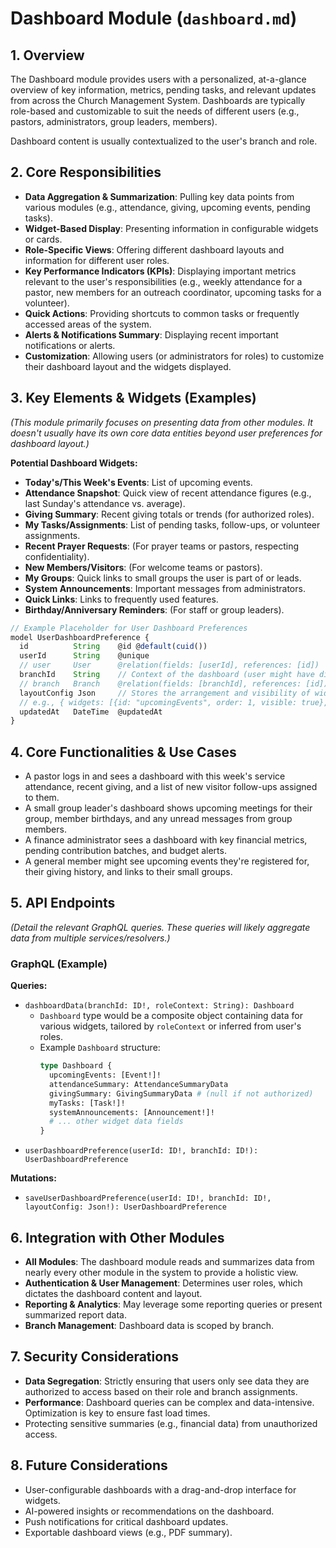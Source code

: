 # Dashboard Module (`dashboard.md`)

## 1. Overview

The Dashboard module provides users with a personalized, at-a-glance overview of key information, metrics, pending tasks, and relevant updates from across the Church Management System. Dashboards are typically role-based and customizable to suit the needs of different users (e.g., pastors, administrators, group leaders, members).

Dashboard content is usually contextualized to the user's branch and role.

## 2. Core Responsibilities

-   **Data Aggregation & Summarization**: Pulling key data points from various modules (e.g., attendance, giving, upcoming events, pending tasks).
-   **Widget-Based Display**: Presenting information in configurable widgets or cards.
-   **Role-Specific Views**: Offering different dashboard layouts and information for different user roles.
-   **Key Performance Indicators (KPIs)**: Displaying important metrics relevant to the user's responsibilities (e.g., weekly attendance for a pastor, new members for an outreach coordinator, upcoming tasks for a volunteer).
-   **Quick Actions**: Providing shortcuts to common tasks or frequently accessed areas of the system.
-   **Alerts & Notifications Summary**: Displaying recent important notifications or alerts.
-   **Customization**: Allowing users (or administrators for roles) to customize their dashboard layout and the widgets displayed.

## 3. Key Elements & Widgets (Examples)

*(This module primarily focuses on presenting data from other modules. It doesn't usually have its own core data entities beyond user preferences for dashboard layout.)*

**Potential Dashboard Widgets:**
-   **Today's/This Week's Events**: List of upcoming events.
-   **Attendance Snapshot**: Quick view of recent attendance figures (e.g., last Sunday's attendance vs. average).
-   **Giving Summary**: Recent giving totals or trends (for authorized roles).
-   **My Tasks/Assignments**: List of pending tasks, follow-ups, or volunteer assignments.
-   **Recent Prayer Requests**: (For prayer teams or pastors, respecting confidentiality).
-   **New Members/Visitors**: (For welcome teams or pastors).
-   **My Groups**: Quick links to small groups the user is part of or leads.
-   **System Announcements**: Important messages from administrators.
-   **Quick Links**: Links to frequently used features.
-   **Birthday/Anniversary Reminders**: (For staff or group leaders).

```typescript
// Example Placeholder for User Dashboard Preferences
model UserDashboardPreference {
  id          String    @id @default(cuid())
  userId      String    @unique
  // user     User      @relation(fields: [userId], references: [id])
  branchId    String    // Context of the dashboard (user might have different dashboards per branch role)
  // branch   Branch    @relation(fields: [branchId], references: [id])
  layoutConfig Json     // Stores the arrangement and visibility of widgets
  // e.g., { widgets: [{id: "upcomingEvents", order: 1, visible: true}, {id: "givingSummary", order: 2, size: "half"}] }
  updatedAt   DateTime  @updatedAt
}
```

## 4. Core Functionalities & Use Cases

-   A pastor logs in and sees a dashboard with this week's service attendance, recent giving, and a list of new visitor follow-ups assigned to them.
-   A small group leader's dashboard shows upcoming meetings for their group, member birthdays, and any unread messages from group members.
-   A finance administrator sees a dashboard with key financial metrics, pending contribution batches, and budget alerts.
-   A general member might see upcoming events they're registered for, their giving history, and links to their small groups.

## 5. API Endpoints

*(Detail the relevant GraphQL queries. These queries will likely aggregate data from multiple services/resolvers.)*

### GraphQL (Example)

**Queries:**
-   `dashboardData(branchId: ID!, roleContext: String): Dashboard`
    -   `Dashboard` type would be a composite object containing data for various widgets, tailored by `roleContext` or inferred from user's roles.
    -   Example `Dashboard` structure:
        ```graphql
        type Dashboard {
          upcomingEvents: [Event!]!
          attendanceSummary: AttendanceSummaryData
          givingSummary: GivingSummaryData # (null if not authorized)
          myTasks: [Task!]!
          systemAnnouncements: [Announcement!]!
          # ... other widget data fields
        }
        ```
-   `userDashboardPreference(userId: ID!, branchId: ID!): UserDashboardPreference`

**Mutations:**
-   `saveUserDashboardPreference(userId: ID!, branchId: ID!, layoutConfig: Json!): UserDashboardPreference`

## 6. Integration with Other Modules

-   **All Modules**: The dashboard module reads and summarizes data from nearly every other module in the system to provide a holistic view.
-   **Authentication & User Management**: Determines user roles, which dictates the dashboard content and layout.
-   **Reporting & Analytics**: May leverage some reporting queries or present summarized report data.
-   **Branch Management**: Dashboard data is scoped by branch.

## 7. Security Considerations

-   **Data Segregation**: Strictly ensuring that users only see data they are authorized to access based on their role and branch assignments.
-   **Performance**: Dashboard queries can be complex and data-intensive. Optimization is key to ensure fast load times.
-   Protecting sensitive summaries (e.g., financial data) from unauthorized access.

## 8. Future Considerations

-   User-configurable dashboards with a drag-and-drop interface for widgets.
-   AI-powered insights or recommendations on the dashboard.
-   Push notifications for critical dashboard updates.
-   Exportable dashboard views (e.g., PDF summary).
 